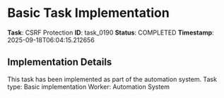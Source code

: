 # Basic Task Implementation

**Task**: CSRF Protection
**ID**: task_0190
**Status**: COMPLETED
**Timestamp**: 2025-09-18T06:04:15.212656

## Implementation Details

This task has been implemented as part of the automation system.
Task type: Basic implementation
Worker: Automation System
